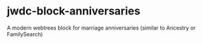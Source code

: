 # jwdc-block-anniversaries
A modern webtrees block for marriage anniversaries (similar to Ancestry or FamilySearch)
